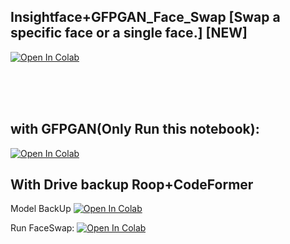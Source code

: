 ## Insightface+GFPGAN_Face_Swap [Swap a specific face or a single face.] [NEW]
[![Open In Colab](https://colab.research.google.com/assets/colab-badge.svg)](https://colab.research.google.com/github/neuralfalcon/Roop-Image-FaceSwap/blob/main/Insightface%2BGFPGAN_Face_Swap.ipynb)

<br>
<br>
<br>

## with GFPGAN(Only Run this notebook):
[![Open In Colab](https://colab.research.google.com/assets/colab-badge.svg)](https://colab.research.google.com/github/neuralfalcon/Roop-Image-FaceSwap/blob/main/insightface%2Bgfggan_face_swap.ipynb)


## With Drive backup Roop+CodeFormer
Model BackUp
[![Open In Colab](https://colab.research.google.com/assets/colab-badge.svg)](https://colab.research.google.com/github/neuralfalcon/Roop-Image-FaceSwap/blob/main/Roop_image_Face_Swap_Backup.ipynb)

Run FaceSwap:
[![Open In Colab](https://colab.research.google.com/assets/colab-badge.svg)](https://colab.research.google.com/github/neuralfalcon/Roop-Image-FaceSwap/blob/main/Roop_image_Face_Swap_colab.ipynb)

